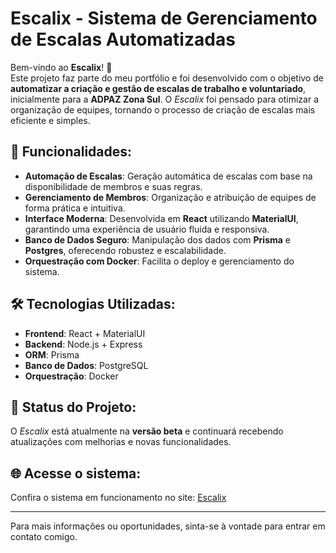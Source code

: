 # Escalix - Sistema de Gerenciamento de Escalas Automatizadas

Bem-vindo ao **Escalix**! 🚀  
Este projeto faz parte do meu portfólio e foi desenvolvido com o objetivo de **automatizar a criação e gestão de escalas de trabalho e voluntariado**, inicialmente para a **ADPAZ Zona Sul**. O *Escalix* foi pensado para otimizar a organização de equipes, tornando o processo de criação de escalas mais eficiente e simples.

## 🌟 Funcionalidades:
- **Automação de Escalas**: Geração automática de escalas com base na disponibilidade de membros e suas regras.
- **Gerenciamento de Membros**: Organização e atribuição de equipes de forma prática e intuitiva.
- **Interface Moderna**: Desenvolvida em **React** utilizando **MaterialUI**, garantindo uma experiência de usuário fluida e responsiva.
- **Banco de Dados Seguro**: Manipulação dos dados com **Prisma** e **Postgres**, oferecendo robustez e escalabilidade.
- **Orquestração com Docker**: Facilita o deploy e gerenciamento do sistema.

## 🛠️ Tecnologias Utilizadas:
- **Frontend**: React + MaterialUI
- **Backend**: Node.js + Express
- **ORM**: Prisma
- **Banco de Dados**: PostgreSQL
- **Orquestração**: Docker

## 🚀 Status do Projeto:
O *Escalix* está atualmente na **versão beta** e continuará recebendo atualizações com melhorias e novas funcionalidades.

## 🌐 Acesse o sistema:
Confira o sistema em funcionamento no site: [Escalix](https://escalix.com.br)

---

Para mais informações ou oportunidades, sinta-se à vontade para entrar em contato comigo.
